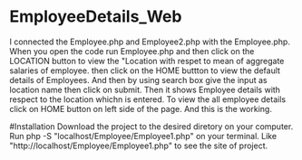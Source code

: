 # EmployeeDetails_Web
I connected the Employee.php and Employee2.php with the Employee.php.
When you open the code run Employee.php and then click on the LOCATION button to view the "Location with respet to mean of aggregate salaries of employee.
then click on the HOME buttton to view the default details of Employees.
And then by using search box give the input as location name then click on submit.
Then it shows Employee details with respect to the location whichn is entered.
To view the all employee details click on HOME button on left side of the page.
And this is the working.

#Installation
Download the project to the desired diretory on your computer.
Run php -S "localhost/Employee/Employee1.php" on your terminal.
Like "http://localhost/Employee/Employee1.php" to see the site of project.
